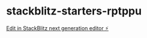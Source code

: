 # stackblitz-starters-rptppu

[Edit in StackBlitz next generation editor ⚡️](https://stackblitz.com/~/github.com/hauserkl/stackblitz-starters-rptppu)
